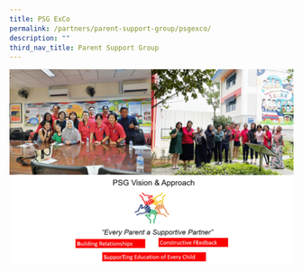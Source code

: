 ```yaml
---
title: PSG ExCo
permalink: /partners/parent-support-group/psgexco/
description: ""
third_nav_title: Parent Support Group
---
```

![](/images/PSG/psg%20exco.png)